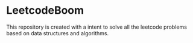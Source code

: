 # LeetcodeBoom
This repository is created with a intent to solve all the leetcode problems based on data structures and algorithms.
